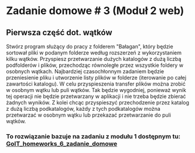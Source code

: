 # Zadanie domowe # 3 (Moduł 2 web)
## Pierwsza część dot. wątków
Stwórz program służący do pracy z folderem "Bałagan", który będzie sortował pliki w podanym folderze według rozszerzeń z wykorzystaniem kilku wątków. Przyspiesz przetwarzanie dużych katalogów z dużą liczbą podfolderów i plików, przechodząc równoległe przez wszystkie foldery w osobnych wątkach. Najbardziej czasochłonnym zadaniem będzie przeniesienie pliku i utworzenie listy plików w folderze (iterowanie po całej zawartości katalogu). W celu przyspieszenia transfer plików można zrobić w osobnym wątku lub puli wątków. Tak będzie wygodniej, ponieważ wynik tej operacji nie będzie przetwarzany w aplikacji i nie trzeba będzie zbierać żadnych wyników. Z kolei chcąc przyspieszyć przechodzenie przez katalog z dużą liczbą podkatalogów, każdy z tych podkatalogów można przetwarzać w osobnym wątku lub przekazać przetwarzanie do puli wątków.

### To rozwiązanie bazuje na zadaniu z modułu 1 dostępnym tu: [GoIT_homeworks_6_zadanie_domowe](https://github.com/Szumapman/GoIT_homeworks_6_zadanie_domowe)
